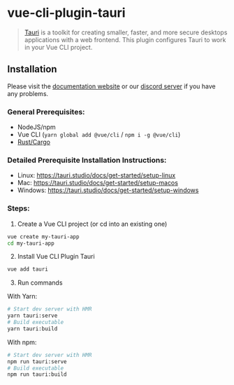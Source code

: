 # vue-cli-plugin-tauri

> [Tauri](https://tauri.studio) is a toolkit for creating smaller, faster, and more secure desktops applications with a web frontend. This plugin configures Tauri to work in your Vue CLI project.

## Installation

Please visit the [documentation website](https://tauri.studio) or our [discord server](https://discord.gg/tauri) if you have any problems.

### General Prerequisites:

- NodeJS/npm
- Vue CLI (`yarn global add @vue/cli` / `npm i -g @vue/cli`)
- [Rust/Cargo](https://www.rust-lang.org/)

### Detailed Prerequisite Installation Instructions:

- Linux: https://tauri.studio/docs/get-started/setup-linux
- Mac: https://tauri.studio/docs/get-started/setup-macos
- Windows: https://tauri.studio/docs/get-started/setup-windows

### Steps:

1. Create a Vue CLI project (or cd into an existing one)

```bash
vue create my-tauri-app
cd my-tauri-app
```

2. Install Vue CLI Plugin Tauri

```bash
vue add tauri
```

3. Run commands

With Yarn:

```bash
# Start dev server with HMR
yarn tauri:serve
# Build executable
yarn tauri:build
```

With npm:

```bash
# Start dev server with HMR
npm run tauri:serve
# Build executable
npm run tauri:build
```
